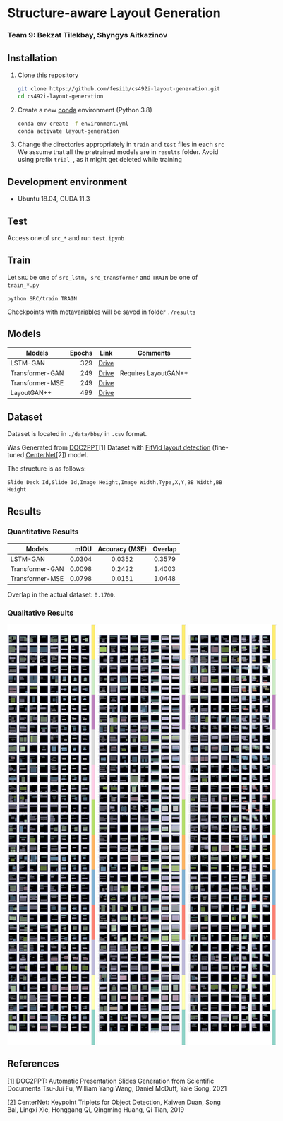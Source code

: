 # Structure-aware Layout Generation

### Team 9: Bekzat Tilekbay, Shyngys Aitkazinov

## Installation

1. Clone this repository

    ```bash
    git clone https://github.com/fesiib/cs492i-layout-generation.git
    cd cs492i-layout-generation
    ```

2. Create a new [conda](https://docs.conda.io/en/latest/miniconda.html) environment (Python 3.8)

    ```bash
    conda env create -f environment.yml
    conda activate layout-generation
    ```

3. Change the directories appropriately in `train` and `test` files in each `src`
We assume that all the pretrained models are in `results` folder. Avoid using prefix `trial_`, as it might get deleted while training

## Development environment

-   Ubuntu 18.04, CUDA 11.3

## Test

Access one of `src_*` and run `test.ipynb`

## Train

Let `SRC` be one of `src_lstm, src_transformer` and `TRAIN` be one of `train_*.py`

```
python SRC/train TRAIN
```

Checkpoints with metavariables will be saved in folder `./results`

## Models
| Models            | Epochs|      Link     | Comments |
| ----------------- | ----: | :-----------: | :------: |
| LSTM-GAN          | 329   | [Drive](https://drive.google.com/file/d/1yJxYFjGnMfNz97c5OwbLm3h6-xyZiy-4/view?usp=sharing)  |
| Transformer-GAN   | 249   | [Drive](https://drive.google.com/file/d/1L2ED0_JRfttPX7DACwNDAgotCJ-buqPh/view?usp=sharing) | Requires LayoutGAN++
| Transformer-MSE   | 249   | [Drive](https://drive.google.com/file/d/1yMfsRCt-x127k8aUmtbuf_jCTj9y7DOW/view?usp=sharing)
| LayoutGAN++       | 499   | [Drive](https://drive.google.com/file/d/1dZAJQXXosnLcFqMhVxB6IrDeDQVIaqZt/view?usp=sharing)

## Dataset

Dataset is located in `./data/bbs/` in `.csv` format.

Was Generated from [DOC2PPT](https://doc2ppt.github.io/)[1] Dataset with [FitVid layout detection](https://github.com/imurs34/lecture_design_detection) (fine-tuned [CenterNet](https://github.com/xingyizhou/CenterNet)[2]) model.

The structure is as follows:

```
Slide Deck Id,Slide Id,Image Height,Image Width,Type,X,Y,BB Width,BB Height
```

## Results

### Quantitative Results

| Models            |  mIOU   | Accuracy (MSE) |  Overlap   |
| ----------------- |  ----:  | :-----------:  |  :------:  |
| LSTM-GAN          | 0.0304  | 0.0352         |  0.3579
| Transformer-GAN   | 0.0098  | 0.2422         |  1.4003
| Transformer-MSE   | 0.0798  | 0.0151         |  1.0448

Overlap in the actual dataset: `0.1700`.

### Qualitative Results

<div style="display: flex; flex-direction: row; gap: 1%">
    <img src="./evaluation/qualitative/tr-mse.png" alt="transformer-mse" title="Transformer-MSE Results" width="200">
    <img src="./evaluation/qualitative/tr-gan.png" alt="transformer-gan" title="Transformer-GAN Results" width="200">
    <img src="./evaluation/qualitative/lstm.png" alt="lstm" title="LSTM-GAN Results" width="200">
</div>


## References

[1] DOC2PPT: Automatic Presentation Slides Generation from Scientific Documents Tsu-Jui Fu, William Yang Wang, Daniel McDuff, Yale Song, 2021

[2] CenterNet: Keypoint Triplets for Object Detection, Kaiwen Duan, Song Bai, Lingxi Xie, Honggang Qi, Qingming Huang, Qi Tian, 2019

